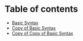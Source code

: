 # Table of contents

* [Basic Syntax](README.md)
* [Copy of Basic Syntax](copy-of-basic-syntax.md)
* [Copy of Copy of Basic Syntax](copy-of-copy-of-basic-syntax.md)
